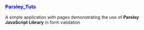 <h3 style = "color:blue;">Parsley_Tuts</h3>
A simple application with pages demonstrating the use of <b>Parsley JavaScript Library</b> in form validation
